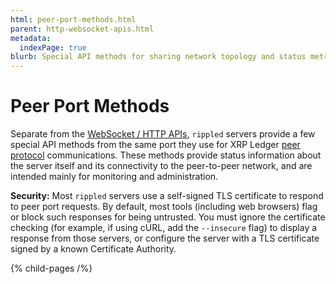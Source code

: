 ```yaml
---
html: peer-port-methods.html
parent: http-websocket-apis.html
metadata:
  indexPage: true
blurb: Special API methods for sharing network topology and status metrics, served on the XRPL Peer Protocol port.
---
```

# Peer Port Methods

Separate from the [WebSocket / HTTP APIs](../index.md), `rippled` servers provide a few special API methods from the same port they use for XRP Ledger [peer protocol](../../../concepts/networks-and-servers/peer-protocol.md) communications. These methods provide status information about the server itself and its connectivity to the peer-to-peer network, and are intended mainly for monitoring and administration.

**Security:** Most `rippled` servers use a self-signed TLS certificate to respond to peer port requests. By default, most tools (including web browsers) flag or block such responses for being untrusted. You must ignore the certificate checking (for example, if using cURL, add the `--insecure` flag) to display a response from those servers, or configure the server with a TLS certificate signed by a known Certificate Authority.

{% child-pages /%}

